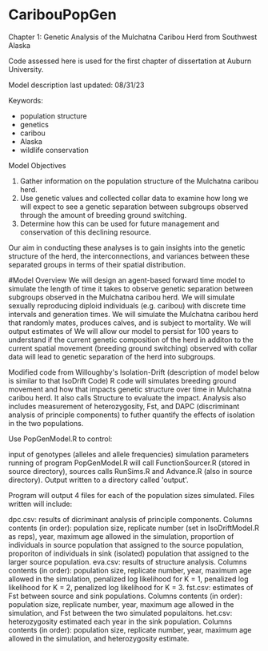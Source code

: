 # CaribouPopGen


Chapter 1: Genetic Analysis of the Mulchatna Caribou Herd from Southwest Alaska

Code assessed here is used for the first chapter of dissertation at Auburn University.

Model description last updated: 08/31/23

Keywords:
- population structure
- genetics
- caribou
- Alaska
- wildlife conservation

Model Objectives

1. Gather information on the population structure of the Mulchatna caribou herd.
2. Use genetic values and collected collar data to examine how long we will expect to see a genetic separation between subgroups observed through the amount of breeding ground switching.
3. Determine how this can be used for future management and conservation of this declining resource.

Our aim in conducting these analyses is to gain insights into the genetic structure of the herd, the interconnections, and variances between these separated groups in terms of their spatial distribution.

#Model Overview
We will design an agent-based forward time model to simulate the length of time it takes to observe genetic separation between subgroups observed in the Mulchatna caribou herd. We will simulate sexually reproducing diploid individuals (e.g. caribou) with discrete time intervals and generation times. We will simulate the Mulchatna caribou herd that randomly mates, produces calves, and is subject to mortality. We will output estimates of We will allow our model to persist for 100 years to understand if the current genetic composition of the herd in additon to the current spatial movement (breeding ground switching) observed with collar data will lead to genetic separation of the herd into subgroups. 


Modified code from Willoughby's Isolation-Drift (description of model below is similar to that IsoDrift Code)
R code will simulates breeding ground movement and how that impacts genetic structure over time in Mulchatna caribou herd. It also calls Structure to evaluate the impact. Analysis also includes measurement of heterozygosity, Fst, and DAPC (discriminant analysis of principle components) to futher quantify the effects of isolation in the two populations.

Use PopGenModel.R to control:

input of genotypes (alleles and allele frequencies)
simulation parameters
running of program
PopGenModel.R will call FunctionSourcer.R (stored in source directory), sources calls RunSims.R and Advance.R (also in source directory). Output written to a directory called 'output'.

Program will output 4 files for each of the population sizes simulated. Files written will include:

dpc.csv: results of dicriminant analysis of principle components. Columns contents (in order): population size, replicate number (set in IsoDriftModel.R as reps), year, maximum age allowed in the simulation, proportion of individuals in source population that assigned to the source population, proporiton of individuals in sink (isolated) population that assigned to the larger source population.
eva.csv: results of structure analysis. Columns contents (in order): population size, replicate number, year, maximum age allowed in the simulation, penalized log likelihood for K = 1, penalized log likelihood for K = 2, penalized log likelihood for K = 3.
fst.csv: estimates of Fst between source and sink populations. Columns contents (in order): population size, replicate number, year, maximum age allowed in the simulation, and Fst between the two simulated populaitons.
het.csv: heterozygosity estimated each year in the sink population. Columns contents (in order): population size, replicate number, year, maximum age allowed in the simulation, and heterozygosity estimate.
